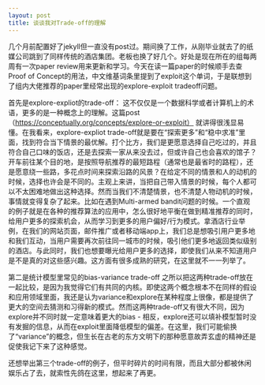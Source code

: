 ```yaml
---
layout: post
title: 谈谈我对Trade-off的理解
---
```


几个月前配置好了jekyll但一直没有post过。期间换了工作，从刚毕业就去了的纸媒公司跳到了同样传统的酒店集团。老板也换了好几个。好处是现在所在的组每两周有一次paper review用来更新和学习。今天在读一篇paper的时候顺手去查Proof of Concept的用法，中文维基词条里提到了exploit这个单词，于是联想到了组内大佬推荐的paper里经常出现的explore-exploit tradeoff问题。

首先是explore-expliot的trade-off：
这不仅仅是一个数据科学或者计算机上的术语，更多的是一种概念上的理解。这篇post（https://conceptually.org/concepts/explore-or-exploit） 就讲得很浅显易懂。在我看来，explore-expliot trade-off就是要在“探索更多”和“稳中求准”里面，找到符合当下情景的最优解。打个比方，我们是更愿意选择自己吃过的，并且符合自己口味的饭店，还是去探索一家从来没去过，但或许自己也会喜欢的馆子？开车前往某个目的地，是按照导航推荐的最短路程（通常也是最省时的路程），还是愿意绕一些路，多花点时间来探索沿路的风景？在给定不同的情景和人的动机的时候，选择也许会是不同的。主观上来讲，当把自己带入情景的时候，每个人都可以不太困难地做出这种选择。然而当我们不清楚情景，也不清楚人物动机的时候，事情就变得复杂了起来。比如在遇到Multi-armed bandit问题的时候。一个直观的例子就是在各种的推荐算法的应用中，怎么很好地平衡在做到精准推荐的同时，给用户更多的探索机会，从而学习到更多的用户偏好/行为模式。拿酒店行业举例，在我们的网站页面，邮件推广或者移动端app上，我们总是想吸引用户更多地和我们互动，当用户需要再次前往同一城市的时候，吸引他们更多地返回类似级别的酒店。与此同时，我们也想要曝光给用户更多的选择，即使我们从来不知道用户是不是真的对这些感兴趣。这方面有很多成熟的研究，在这里就不一一列举了。

第二是统计模型里常见的bias-variance trade-off
之所以把这两种trade-off放在一起比较，是因为我觉得它们有共同的内核。即使这两个概念根本不在同样的假设和应用领域里面，我还是认为variance和explore在某种程度上很像，都是提供了更大的空间去猜测和习得新的模式。然而这两种trade-off又有很大不同，因为explore并不同时就一定意味着更大的bias - 相反，explore还可以填补模型暂时没有发掘的信息，从而在exploit里面降低模型的偏差。在这里，我们可能偷换了“variance”的概念，但生长在古老的东方文明下的那种愿意故弄玄虚的精神还是促使我记下来了这种感觉。

还想举出第三个trade-off的例子，但平时碎片的时间有限，而且大部分都被休闲娱乐占了去，就索性先鸽在这里，想起来了再更。
